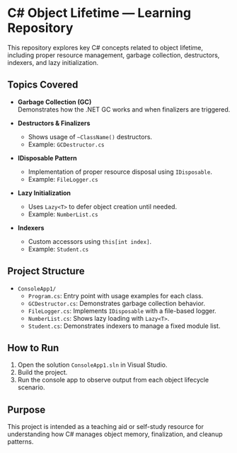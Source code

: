 # C# Object Lifetime — Learning Repository

This repository explores key C# concepts related to object lifetime, including proper resource management, garbage collection, destructors, indexers, and lazy initialization.

## Topics Covered

- **Garbage Collection (GC)**  
  Demonstrates how the .NET GC works and when finalizers are triggered.

- **Destructors & Finalizers**
  - Shows usage of `~ClassName()` destructors.
  - Example: `GCDestructor.cs`

- **IDisposable Pattern**
  - Implementation of proper resource disposal using `IDisposable`.
  - Example: `FileLogger.cs`

- **Lazy Initialization**
  - Uses `Lazy<T>` to defer object creation until needed.
  - Example: `NumberList.cs`

- **Indexers**
  - Custom accessors using `this[int index]`.
  - Example: `Student.cs`

## Project Structure

- `ConsoleApp1/`
  - `Program.cs`: Entry point with usage examples for each class.
  - `GCDestructor.cs`: Demonstrates garbage collection behavior.
  - `FileLogger.cs`: Implements `IDisposable` with a file-based logger.
  - `NumberList.cs`: Shows lazy loading with `Lazy<T>`.
  - `Student.cs`: Demonstrates indexers to manage a fixed module list.

## How to Run

1. Open the solution `ConsoleApp1.sln` in Visual Studio.
2. Build the project.
3. Run the console app to observe output from each object lifecycle scenario.

## Purpose

This project is intended as a teaching aid or self-study resource for understanding how C# manages object memory, finalization, and cleanup patterns.
